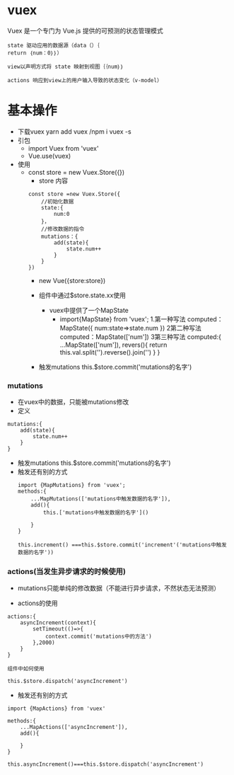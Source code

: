 # vuex
Vuex 是一个专门为 Vue.js 提供的可预测的状态管理模式

```
state 驱动应用的数据源（data（）｛
return ｛num：0｝｝）

view以声明方式将 state 映射到视图｛｛num｝｝

actions 响应到view上的用户输入导致的状态变化（v-model）
```

# 基本操作
- 下载vuex yarn add vuex /npm i vuex -s
- 引包
  - import Vuex from 'vuex'
  - Vue.use(vuex)
- 使用
  - const store = new Vuex.Store({})
     - store 内容
     ```
     const store =new Vuex.Store({
         //初始化数据
         state:{
             num:0
         }，
         //修改数据的指令
         mutations：{
             add(state){
                 state.num++
             }
         }
     })
     ```
     - new Vue({store:store})

     - 组件中通过$store.state.xx使用
        - vuex中提供了一个MapState
          - import{MapState} from 'vuex';
          1.第一种写法
          computed：MapState({
              num:state=>state.num
          })
          2第二种写法
          computed：MapState(['num'])
          3第三种写法
          computed:{
              ...MapState(['num']),
              revers(){
                  return this.val.split('').reverse().join('')
              }
          }
    - 触发mutations
    this.$store.commit('mutations的名字')

### mutations
  - 在vuex中的数据，只能被mutations修改
  - 定义
  ```
  mutations:{
      add(state){
          state.num++
      }
  }
  ```
  - 触发mutations
  this.$store.commit('mutations的名字')
  - 触发还有别的方式
    ```
    import {MapMutations} from 'vuex';
    methods:{
        ...MapMutations(['mutations中触发数据的名字']),
        add(){
            this.['mutations中触发数据的名字']()

        }
    }

    this.increment() ===this.$store.commit('increment'('mutations中触发数据的名字'))
    ```
### actions(当发生异步请求的时候使用)
- mutations只能单纯的修改数据（不能进行异步请求，不然状态无法预测）

- actions的使用

```
actions:{
    asyncIncrement(context){
        setTimeout(()=>{
            context.commit('mutations中的方法')
        },2000)
    }
}

组件中如何使用

this.$store.dispatch('asyncIncrement')
```
- 触发还有别的方式
```
import {MapActions} from 'vuex'

methods:{
    ...MapActions(['asyncIncrement']),
    add(){

    }
}

this.asyncIncrement()===this.$store.dispatch('asyncIncrement')
```
